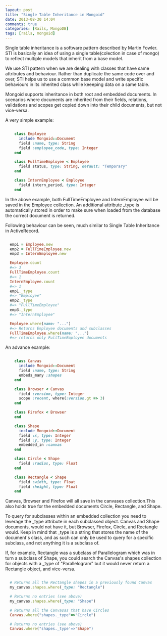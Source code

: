 ```yaml
---
layout: post
title: "Single Table Inheritance in Mongoid"
date: 2013-08-30 14:04
comments: true
categories: [Rails, MongoDB]
tags: [rails, mongoid]
---
```


Single table inheritance is a software pattern described by Martin Fowler. STI is basically an idea of using a single table(colection in case of mongo) to reflect multiple models that inherit from a base model.

We use STI pattern when we are dealing with classes that have same attributes and behaviour. Rather than duplicate the same code over and over, STI helps us to use a common base model and write specific behaviours in its inherited class while keeeping data on a same table.

Mongoid supports inheritance in both root and embedded documents. In
scenarios where documents are inherited from their fields, relations, validations and scopes get copied down into their child documents, but not vice-versa.

A very simple example:

``` ruby

    class Employee
      include Mongoid::Document
      field :name, type: String
      field :employee_code, type: Integer
    end

    class FullTimeEmployee < Employee
      field status, type: String, default: "Temporary"
    end

    class InternEmployee < Employee
      field intern_period, type: Integer
    end


```

<!-- more -->

In the above example, both FullTimeEmployee and InternEmployee will be saved in the Employee collection. An additional attribute _type is automatically stored in order to make sure when loaded from the database the correct document is returned.

Following behaviour can be seen, much similar to Single Table Inheritance in ActiveRecord.

``` ruby

  emp1 = Employee.new
  emp2 = FullTimeEmployee.new
  emp3 = InternEmployee.new

  Employee.count
  #=> 3
  FullTimeEmployee.count
  #=> 1
  InternEmployee.count
  #=> 1
  emp1._type
  #=> "Employee"
  emp2._type
  #=> "FullTimeEmployee"
  emp3._type
  #=> "InternEmployee"

  Employee.where(name: "...")
  #=> Returns Employee documents and subclasses
  FullTimeEmployee.where(name: "...")
  #=> returns only FullTimeEmployee documents


```

An advance example:

``` ruby

    class Canvas
      include Mongoid::Document
      field :name, type: String
      embeds_many :shapes
    end

    class Browser < Canvas
      field :version, type: Integer
      scope :recent, where(:version.gt => 3)
    end

    class Firefox < Browser
    end

    class Shape
      include Mongoid::Document
      field :x, type: Integer
      field :y, type: Integer
      embedded_in :canvas
    end

    class Circle < Shape
      field :radius, type: Float
    end

    class Rectangle < Shape
      field :width, type: Float
      field :height, type: Float
    end
```

Canvas, Browser and Firefox will all save in the canvases collection.This also holds true for the embedded documents Circle, Rectangle, and Shape.

To query for subclasses within an embedded collection you need to leverage the _type attribute in each subclassed object. Canvas and Shape documents, would not have it, but Browser, Firefox, Circle, and Rectangle would. Keep in mind that _type is a string that stores the name of the document's class, and as such can only be used to query for a specific subclass, and not anything it is a subclass of.

If, for example, Rectangle was a subclass of Parallelogram which was in turn a subclass of Shape, you could search the Canvas's shapes collection for objects with a _type of "Parallelogram" but it would never return a Rectangle object, and vice-versa.

``` ruby

  # Returns all the Rectangle shapes in a previously found Canvas
  my_canvas.shapes.where(_type: "Rectangle")

  # Returns no entries (see above)
  my_canvas.shapes.where(_type: "Shape")

  # Returns all the Canvasas that have Circles
  Canvas.where("shapes._type"=>"Circle")

  # Returns no entries (see above)
  Canvas.where("shapes._type'=>"Shape")
```
